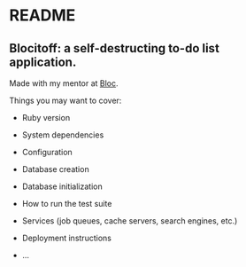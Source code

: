 # README

## Blocitoff: a self-destructing to-do list application.

Made with my mentor at [Bloc](http://bloc.io).




Things you may want to cover:

* Ruby version

* System dependencies

* Configuration

* Database creation

* Database initialization

* How to run the test suite

* Services (job queues, cache servers, search engines, etc.)

* Deployment instructions

* ...
